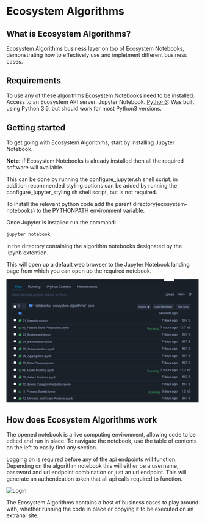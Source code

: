 # Ecosystem Algorithms

## What is Ecosystem Algorithms?

Ecosystem Algorithms business layer on top of Ecosystem Notebooks, demonstrating how to effectively use and impletment different business cases.

## Requirements

To use any of these algorithms [Ecosystem Notebooks](https://github.com/ecosystemai/ecosystem-algorithms) need to be installed.
Access to an Ecosystem API server.
Jupyter Notebook.
[Python3](https://www.python.org/downloads/): Was built using Python 3.6, but should work for most Python3 versions.

## Getting started

To get going with Ecosystem Algorithms, start by installing Jupyter Notebook.

**Note:** if Ecosystem Notebooks is already installed then all the required software will available.

This can be done by running the configure_jupyter.sh shell script, in addition recommended styling options can be added by running the configure_jupyter_styling.sh shell script, but is not required.

To install the relevant python code add the parent directory(ecosystem-notebooks) to the PYTHONPATH environment variable. 

Once Jupyter is installed run the command:
```bash
jupyter notebook
```
in the directory containing the algorithm notebooks designated by the .ipynb extention.

This will open up a default web browser to the Jupyter Notebook landing page from which you can open up the required notebook.

![Jupyter Landing Page](https://github.com/ecosystemai/ecosystem-algorithms/blob/master/docs/images/jupyter_landing_page.png "Jupyter Landing Page")

## How does Ecosystem Algorithms work

The opened notebook is a live computing environment, allowing code to be edited and run in place. 
To navigate the notebook, use the table of contents on the left to easily find any section.

Logging on is required before any of the api endpoints will function. Depending on the algorithm notebook this will either be a username, password and url endpoint combination or just an url endpoint. This will generate an authentication token that all api calls required to function.

![Login](https://github.com/ecosystemai/ecosystem-algorithms/blob/master/docs/images/login.png "Login")

The Ecosystem Algorithms contains a host of business cases to play around with, whether running the code in place or copying it to be executed on an extranal site.